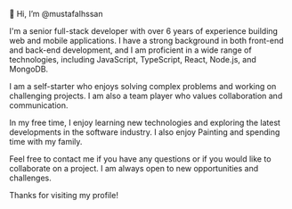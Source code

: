 👋 Hi, I’m @mustafaIhssan

I'm a senior full-stack developer with over 6 years of experience building web and mobile applications. 
I have a strong background in both front-end and back-end development, 
and I am proficient in a wide range of technologies, including JavaScript, TypeScript, React, Node.js, and MongoDB.

I am a self-starter who enjoys solving complex problems and working on challenging projects. I am also a team player who values collaboration and communication.

In my free time, I enjoy learning new technologies and exploring the latest developments in the software industry. I also enjoy Painting and spending time with my family.

Feel free to contact me if you have any questions or if you would like to collaborate on a project. I am always open to new opportunities and challenges.

Thanks for visiting my profile!

<!---
- 👀 I’m interested in ...
- 🌱 I’m currently learning ...
- 💞️ I’m looking to collaborate on ...
- 📫 How to reach me ...


mustafaIhssan/mustafaIhssan is a ✨ special ✨ repository because its `README.md` (this file) appears on your GitHub profile.
You can click the Preview link to take a look at your changes.
--->
